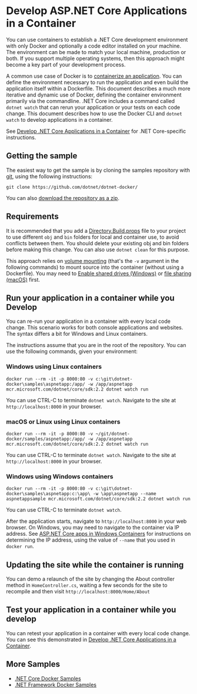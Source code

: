 # Develop ASP.NET Core Applications in a Container

You can use containers to establish a .NET Core development environment with only Docker and optionally a code editor installed on your machine. The environment can be made to match your local machine, production or both. If you support multiple operating systems, then this approach might become a key part of your development process.

A common use case of Docker is to [containerize an application](README.md). You can define the environment necessary to run the application and even build the application itself within a Dockerfile. This document describes a much more iterative and dynamic use of Docker, defining the container environment primarily via the commandline. .NET Core includes a command called `dotnet watch` that can rerun your application or your tests on each code change. This document describes how to use the Docker CLI and `dotnet watch` to develop applications in a container.

See [Develop .NET Core Applications in a Container](../dotnetapp/dotnet-docker-dev-in-container.md) for .NET Core-specific instructions.

## Getting the sample

The easiest way to get the sample is by cloning the samples repository with [git](https://git-scm.com/downloads), using the following instructions:

```console
git clone https://github.com/dotnet/dotnet-docker/
```

You can also [download the repository as a zip](https://github.com/dotnet/dotnet-docker/archive/master.zip).

## Requirements

It is recommended that you add a [Directory.Build.props](Directory.Build.props) file to your project to use different `obj` and `bin` folders for local and container use, to avoid conflicts between them. You should delete your existing obj and bin folders before making this change. You can also use `dotnet clean` for this purpose.

This approach relies on [volume mounting](https://docs.docker.com/engine/admin/volumes/volumes/) (that's the `-v` argument in the following commands) to mount source into the container (without using a Dockerfile). You may need to [Enable shared drives (Windows)](https://docs.docker.com/docker-for-windows/#shared-drives) or [file sharing (macOS)](https://docs.docker.com/docker-for-mac/#file-sharing) first.

## Run your application in a container while you Develop

You can re-run your application in a container with every local code change. This scenario works for both console applications and websites. The syntax differs a bit for Windows and Linux containers.

The instructions assume that you are in the root of the repository. You can use the following commands, given your environment:

### Windows using Linux containers

```console
docker run --rm -it -p 8000:80 -v c:\git\dotnet-docker\samples\aspnetapp:/app/ -w /app/aspnetapp mcr.microsoft.com/dotnet/core/sdk:2.2 dotnet watch run
```

You can use CTRL-C to terminate `dotnet watch`. Navigate to the site at `http://localhost:8000` in your browser.

### macOS or Linux using Linux containers

```console
docker run --rm -it -p 8000:80 -v ~/git/dotnet-docker/samples/aspnetapp:/app/ -w /app/aspnetapp mcr.microsoft.com/dotnet/core/sdk:2.2 dotnet watch run
```

You can use CTRL-C to terminate `dotnet watch`. Navigate to the site at `http://localhost:8000` in your browser.

### Windows using Windows containers

```console
docker run --rm -it -p 8000:80 -v c:\git\dotnet-docker\samples\aspnetapp:c:\app\ -w \app\aspnetapp --name aspnetappsample mcr.microsoft.com/dotnet/core/sdk:2.2 dotnet watch run
```

You can use CTRL-C to terminate `dotnet watch`.

After the application starts, navigate to `http://localhost:8000` in your web browser. On Windows, you may need to navigate to the container via IP address. See [ASP.NET Core apps in Windows Containers](aspnetcore-docker-windows.md) for instructions on determining the IP address, using the value of `--name` that you used in `docker run`.

## Updating the site while the container is running

You can demo a relaunch of the site by changing the About controller method in `HomeController.cs`, waiting a few seconds for the site to recompile and then visit `http://localhost:8000/Home/About`

## Test your application in a container while you develop

You can retest your application in a container with every local code change. You can see this demonstrated in [Develop .NET Core Applications in a Container](../dotnetapp/dotnet-docker-dev-in-container.md).

## More Samples

* [.NET Core Docker Samples](../README.md)
* [.NET Framework Docker Samples](https://github.com/microsoft/dotnet-framework-docker-samples/)
